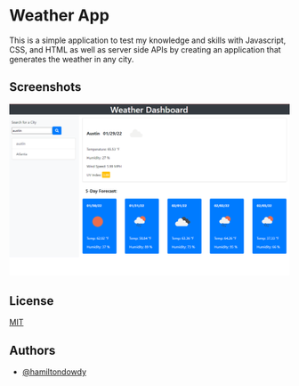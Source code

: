 
# Weather App

This is a simple application to test my knowledge and skills with Javascript, CSS, and HTML as well as server side APIs by creating an application that generates the weather in any city.  




## Screenshots

![App Screenshot](./assets/img/weather-app.png)


## License

[MIT](https://choosealicense.com/licenses/mit/)


## Authors

- [@hamiltondowdy](https://www.github.com/hamiltondowdy)

